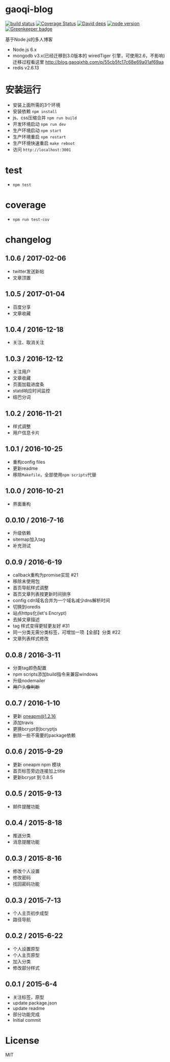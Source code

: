 gaoqi-blog
=

[![build status][travis-image]][travis-url]
[![Coverage Status][coverage-image]][coverage-url]
[![David deps][david-image]][david-url]
[![node version][node-image]][node-url]
[![Greenkeeper badge](https://badges.greenkeeper.io/luoyjx/gaoqi-blog.svg)](https://greenkeeper.io/)

[travis-image]: https://img.shields.io/travis/luoyjx/gaoqi-blog/master.svg?style=flat-square
[travis-url]: https://travis-ci.org/luoyjx/gaoqi-blog
[coverage-image]: https://img.shields.io/coveralls/luoyjx/gaoqi-blog.svg?style=flat-square
[coverage-url]: https://coveralls.io/r/luoyjx/gaoqi-blog?branch=master
[david-image]: https://img.shields.io/david/luoyjx/gaoqi-blog.svg?style=flat-square
[david-url]: https://david-dm.org/luoyjx/gaoqi-blog
[node-image]: https://img.shields.io/badge/node.js-%3E=_4.1.1-green.svg?style=flat-square
[node-url]: http://nodejs.org/download/


基于Node.js的多人博客

* Node.js 6.x
* mongodb v3.x(已经迁移到3.0版本的 wiredTiger 引擎，可使用2.6，不影响)
  迁移过程看这里
  http://blog.gaoqixhb.com/p/55cb5fc17c68e69a01af69aa
* redis v2.6.13

# 安装运行

* 安装上面所需的3个环境
* 安装依赖 `npm install`
* js、css压缩合并 `npm run build`
* 开发环境启动 `npm run dev`
* 生产环境启动 `npm start` 
* 生产环境重启 `npm restart`
* 生产环境快速重启 `make reboot` 
* 访问 `http://localhost:3001`

# test

* `npm test`

# coverage

* `npm run test-cov`

# changelog

## 1.0.6  / 2017-02-06
* twitter发送新帖
* 文章顶置

## 1.0.5  / 2017-01-04
* 百度分享
* 文章收藏

## 1.0.4  / 2016-12-18
* 关注、取消关注

## 1.0.3  / 2016-12-12
* 关注用户
* 文章收藏
* 页面加载进度条
* statd响应时间监控
* 结巴分词

## 1.0.2  / 2016-11-21
* 样式调整
* 用户信息卡片

## 1.0.1  / 2016-10-25
* 重构config files
* 更新readme
* 移除`Makefile`，全部使用`npm scripts`代替

## 1.0.0  / 2016-10-21
* 界面重构

## 0.0.10 / 2016-7-16
* 升级依赖
* sitemap加入tag
* 补充测试

## 0.0.9 / 2016-6-19
* callback重构为promise实现 #21
* 移除未使用包
* 首页导航样式调整
* 首页文章列表按更新时间排序
* config cdn域名合并为一个域名减少dns解析时间
* 切换到ioredis
* 站点https化(let's Encrypt)
* 去掉文章描述
* tag 样式变得更轻更友好 #31
* 同一分类无需分类标签，可增加一项【全部】分类 #22
* 文章列表样式修改

## 0.0.8 / 2016-3-11
* 分类tag颜色配置
* npm scripts添加build指令来兼容windows
* 升级nodemailer
* <del>用户头像判断</del>

## 0.0.7 / 2016-1-10
* 更新 oneapm@1.2.16
* 添加travis
* 更换bcrypt到bcryptjs
* 删除一些不需要的package依赖

## 0.0.6 / 2015-9-29
* 更新 oneapm npm 模块
* 首页标签旁边连接加上title
* 更新bcrypt 到 0.8.5

## 0.0.5 / 2015-9-13
* 邮件提醒功能

## 0.0.4 / 2015-8-18
* 推送分类
* 消息提醒功能

## 0.0.3 / 2015-8-16
* 修改个人设置
* 修改密码
* 找回密码功能

## 0.0.3 / 2015-7-13
* 个人主页初步成型
* 路径导航

## 0.0.2 / 2015-6-22
* 个人设置原型
* 个人主页原型
* 加入分类
* 修改部分样式

## 0.0.1 / 2015-6-4
* 关注标签，原型
* update package.json
* update readme
* 部分功能完成
* Initial commit


# License
MIT
